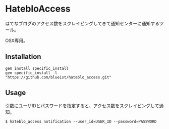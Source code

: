 # HatebloAccess

はてなブログのアクセス数をスクレイピングしてきて通知センターに通知するツール。

OSX専用。

## Installation

```
gem install specific_install
gem specific_install -l "https://github.com/blue1st/hateblo_access.git"
```

## Usage

引数にユーザIDとパスワードを指定すると、アクセス数をスクレイピングして通知。

```
$ hateblo_access notification --user_id=USER_ID --password=PASSWORD
```
